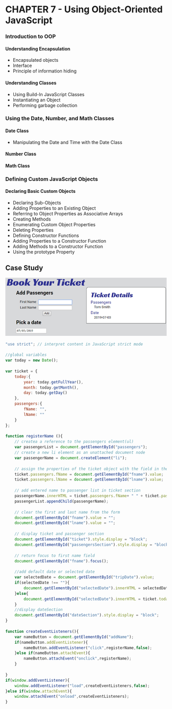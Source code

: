 # CHAPTER 7 - Using Object-Oriented JavaScript
### Introduction to OOP
#### Understanding Encapsulation
* Encapsulated objects
* Interface
* Principle of information hiding
#### Understanding Classes
* Using Build-In JavaScript Classes
* Instantiating an Object
* Performing garbage collection
### Using the Date, Number, and Math Classes
#### Date Class
* Manipulating the Date and Time with the Date Class
#### Number Class
#### Math Class
### Defining Custom JavaScript Objects
#### Declaring Basic Custom Objects
* Declaring Sub-Objects
* Adding Properties to an Existing Object
* Referring to Object Properties as Associative Arrays
* Creating Methods
* Enumerating Custom Object Properties
* Deleting Properties
* Defining Constructor Functions
* Adding Properties to a Constructor Function
* Adding Methods to a Constructor Function
* Using the prototype Property

## Case Study

![Chapter7_project](/Ch7_Object-Oriented_JavaScript/Case_Study/images/case_StudyCh7.png)

```javascript
"use strict"; // interpret content in JavaScript strict mode

//global variables
var today = new Date();

var ticket = {
    today:{
        year: today.getFullYear(),
        month: today.getMonth(),
        day: today.getDay()
    },
    passengers:{
        fName: "",
        lName: ""
    }
};

function registerName (){
    // createa a reference to the passengers element(ul)
    var passengerList = document.getElementById("passengers");
    // create a new li element as an unattached document node
    var passengerName = document.createElement("li");

    // assign the properties of the ticket object with the field in the form
    ticket.passengers.fName = document.getElementById("fname").value;
    ticket.passengers.lName = document.getElementById("lname").value;

    // add entered name to passenger list in ticket section
    passengerName.innerHTML = ticket.passengers.fName+ " " + ticket.passengers.lName;
    passengerList.appendChild(passengerName);

    // clear the first and last name from the form
    document.getElementById("fname").value = "";
    document.getElementById("lname").value = "";

    // display ticket and passenger section
    document.getElementById("ticket").style.display = "block";
    document.getElementById("passengersSection").style.display = "block";

    // return focus to first name field
    document.getElementById("fname").focus();

    //add default date or selected date
    var selectedDate = document.getElementById("tripDate").value;
    if(selectedDate !== ""){
        document.getElementById("selectedDate").innerHTML = selectedDate;
    }else{
        document.getElementById("selectedDate").innerHTML = ticket.today.year+'-'+ ticket.today.month+'-'+ticket.today.day;
    }
    //display dateSection
    document.getElementById("dateSection").style.display = "block";
}

function createEventListeners(){
    var nameButton = document.getElementById("addName");
    if(nameButton.addEventListener){
        nameButton.addEventListener("click",registerName,false);
    }else if(nameButton.attachEvent){
        nameButton.attachEvent("onclick",registerName);
    }

}
if(window.addEventListener){
    window.addEventListener("load",createEventListeners,false);
}else if(window.attachEvent){
    window.attachEvent("onload",createEventListeners);
}
```

